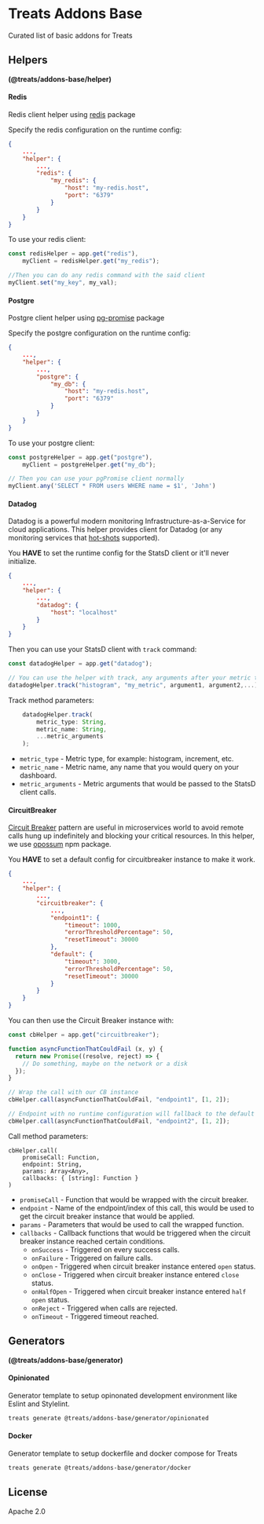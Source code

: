 # Treats Addons Base
Curated list of basic addons for Treats

## Helpers
**(@treats/addons-base/helper)**

#### Redis
Redis client helper using [redis][redis] package

Specify the redis configuration on the runtime config:
```json
{
    ...,
    "helper": {
        ...,
        "redis": {
            "my_redis": {
                "host": "my-redis.host",
                "port": "6379"
            }
        }
    }
}
```

To use your redis client:
```js
const redisHelper = app.get("redis"),
    myClient = redisHelper.get("my_redis");

//Then you can do any redis command with the said client
myClient.set("my_key", my_val);
```

#### Postgre
Postgre client helper using [pg-promise][pg-promise] package


Specify the postgre configuration on the runtime config:
```json
{
    ...,
    "helper": {
        ...,
        "postgre": {
            "my_db": {
                "host": "my-redis.host",
                "port": "6379"
            }
        }
    }
}
```

To use your postgre client:
```js
const postgreHelper = app.get("postgre"),
    myClient = postgreHelper.get("my_db");

// Then you can use your pgPromise client normally
myClient.any('SELECT * FROM users WHERE name = $1', 'John')
```

#### Datadog
Datadog is a powerful modern monitoring Infrastructure-as-a-Service for cloud applications. This helper provides client for Datadog (or any monitoring services that [hot-shots][hot-shots] supported).

You **HAVE** to set the runtime config for the StatsD client or it'll never initialize.
```json
{
    ...,
    "helper": {
        ...,
        "datadog": {
            "host": "localhost"
        }
    }
}
```

Then you can use your StatsD client with `track` command:
```js
const datadogHelper = app.get("datadog");

// You can use the helper with track, any arguments after your metric type and metric name would be passed to StatsD clint directly
datadogHelper.track("histogram", "my_metric", argument1, argument2,...)
```

Track method parameters:
```js
    datadogHelper.track(
        metric_type: String,
        metric_name: String,
        ...metric_arguments
    );
```
- `metric_type` - Metric type, for example: histogram, increment, etc.
- `metric_name` - Metric name, any name that you would query on your dashboard.
- `metric_arguments` - Metric arguments that would be passed to the StatsD client calls.

#### CircuitBreaker
[Circuit Breaker][circuit-breaker] pattern are useful in microservices world to avoid remote calls hung up indefinitely and blocking your critical resources. In this helper, we use [opossum][opossum] npm package.

You **HAVE** to set a default config for circuitbreaker instance to make it work.
```json
{
    ...,
    "helper": {
        ...,
        "circuitbreaker": {
            ...,
            "endpoint1": {
                "timeout": 1000,
                "errorThresholdPercentage": 50,
                "resetTimeout": 30000
            },
            "default": {
                "timeout": 3000,
                "errorThresholdPercentage": 50,
                "resetTimeout": 30000
            }
        }
    }
}
```

You can then use the Circuit Breaker instance with:
```js
const cbHelper = app.get("circuitbreaker");

function asyncFunctionThatCouldFail (x, y) {
  return new Promise((resolve, reject) => {
    // Do something, maybe on the network or a disk
  });
}

// Wrap the call with our CB instance
cbHelper.call(asyncFunctionThatCouldFail, "endpoint1", [1, 2]);

// Endpoint with no runtime configuration will fallback to the default configuration that we specified before
cbHelper.call(asyncFunctionThatCouldFail, "endpoint2", [1, 2]);
```

Call method parameters:
```
cbHelper.call(
    promiseCall: Function,
    endpoint: String,
    params: Array<Any>,
    callbacks: { [string]: Function }
)
```
 - `promiseCall` - Function that would be wrapped with the circuit breaker.
 - `endpoint` - Name of the endpoint/index of this call, this would be used to get the circuit breaker instance that would be applied.
 - `params` - Parameters that would be used to call the wrapped function.
 - `callbacks` - Callback functions that would be triggered when the circuit breaker instance reached certain conditions.
    - `onSuccess` - Triggered on every success calls.
    - `onFailure` - Triggered on failure calls.
    - `onOpen` - Triggered when circuit breaker instance entered `open` status.
    - `onClose` - Triggered when circuit breaker instance entered `close` status.
    - `onHalfOpen` - Triggered when circuit breaker instance entered `half open` status.
    - `onReject` - Triggered when calls are rejected.
    - `onTimeout` - Triggered timeout reached.

## Generators
**(@treats/addons-base/generator)**

#### Opinionated
Generator template to setup opinonated development environment like Eslint and Stylelint.

```sh
treats generate @treats/addons-base/generator/opinionated
```

#### Docker
Generator template to setup dockerfile and docker compose for Treats

```sh
treats generate @treats/addons-base/generator/docker
```

## License
Apache 2.0

[redis]: https://www.npmjs.com/package/redis
[pg-promise]: https://www.npmjs.com/package/pg-promise
[hot-shots]: https://www.npmjs.com/package/hot-shots
[circuit-breaker]: https://martinfowler.com/bliki/CircuitBreaker.html
[opossum]: https://www.npmjs.com/package/opossum
